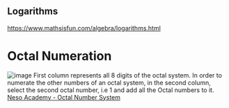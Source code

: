 Logarithms
----------
https://www.mathsisfun.com/algebra/logarithms.html


# Octal Numeration
![image](https://user-images.githubusercontent.com/1682431/207917452-0b65f1ab-6c67-40ec-8540-ddcdd7f227d9.png)
First column represents all 8 digits of the octal system. 
In order to numerate the other numbers of an octal system, in the second column, select the second octal number, i.e 1 and add all the Octal numbers to it.
[Neso Academy - Octal Number System]( https://www.youtube.com/watch?v=MGu-P4OOnh0)
